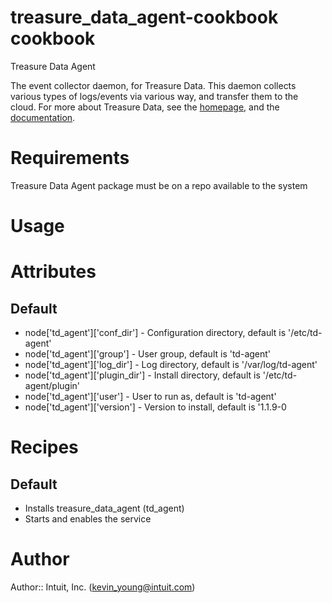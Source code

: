 # treasure_data_agent-cookbook cookbook

Treasure Data Agent

The event collector daemon, for Treasure Data. This daemon collects various types of logs/events via various way, and transfer them to the cloud. For more about Treasure Data, see the [homepage](http://treasure-data.com/), and the [documentation](http://docs.treasure-data.com/).


# Requirements

Treasure Data Agent package must be on a repo available to the system

# Usage

# Attributes
## Default
* node['td_agent']['conf_dir']    - Configuration directory, default is  '/etc/td-agent'
* node['td_agent']['group']       - User group, default is 'td-agent'
* node['td_agent']['log_dir']     - Log directory, default is '/var/log/td-agent'
* node['td_agent']['plugin_dir']  - Install directory, default is '/etc/td-agent/plugin'
* node['td_agent']['user']        - User to run as, default is 'td-agent'
* node['td_agent']['version']     - Version to install, default is '1.1.9-0

# Recipes
## Default
* Installs treasure_data_agent (td_agent)
* Starts and enables the service

# Author

Author:: Intuit, Inc. (<kevin_young@intuit.com>)
